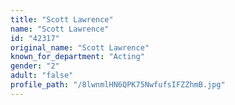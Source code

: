 ```yaml
---
title: "Scott Lawrence"
name: "Scott Lawrence"
id: "42317"
original_name: "Scott Lawrence"
known_for_department: "Acting"
gender: "2"
adult: "false"
profile_path: "/8lwnmlHN6QPK75NwfufsIFZZhmB.jpg"
---
```

